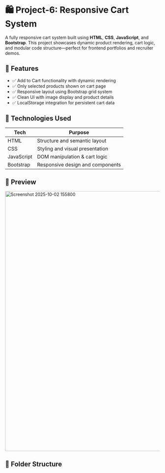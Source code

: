 # 🛍️ Project-6: Responsive Cart System

A fully responsive cart system built using **HTML**, **CSS**, **JavaScript**, and **Bootstrap**. This project showcases dynamic product rendering, cart logic, and modular code structure—perfect for frontend portfolios and recruiter demos.

## 🚀 Features

- ✅ Add to Cart functionality with dynamic rendering
- ✅ Only selected products shown on cart page
- ✅ Responsive layout using Bootstrap grid system
- ✅ Clean UI with image display and product details
- ✅ LocalStorage integration for persistent cart data

## 🧰 Technologies Used

| Tech        | Purpose                          |
|-------------|----------------------------------|
| HTML        | Structure and semantic layout    |
| CSS         | Styling and visual presentation  |
| JavaScript  | DOM manipulation & cart logic    |
| Bootstrap   | Responsive design and components |

## 📸 Preview

<img width="1884" height="845" alt="Screenshot 2025-10-02 155800" src="https://github.com/user-attachments/assets/375f7533-2b5d-464c-b878-f700851f7f67" />


## 📂 Folder Structure

